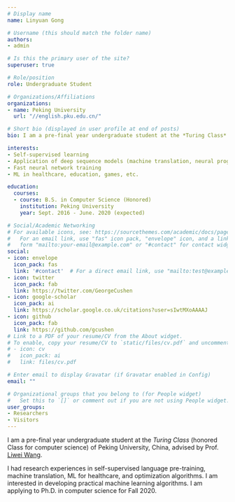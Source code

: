 ```yaml
---
# Display name
name: Linyuan Gong

# Username (this should match the folder name)
authors:
- admin

# Is this the primary user of the site?
superuser: true

# Role/position
role: Undergraduate Student

# Organizations/Affiliations
organizations:
- name: Peking University
  url: "//english.pku.edu.cn/"

# Short bio (displayed in user profile at end of posts)
bio: I am a pre-final year undergraduate student at the *Turing Class* (honored Class for computer science) of Peking University, China, advised by Prof. [Liwei Wang](https://scholar.google.com/citations?user=VZHxoh8AAAAJ&hl=en). I had research experiences in self-supervised language pre-training, machine translation, ML for healthcare, and optimization algorithms. I am interested in developing practical machine learning algorithms. I am applying to Ph.D. in computer science for Fall 2020.

interests:
- Self-supervised learning
- Application of deep sequence models (machine translation, neural program synthesis, question answering)
- Fast neural network training
- ML in healthcare, education, games, etc.

education:
  courses:
  - course: B.S. in Computer Science (Honored)
    institution: Peking University
    year: Sept. 2016 - June. 2020 (expected)

# Social/Academic Networking
# For available icons, see: https://sourcethemes.com/academic/docs/page-builder/#icons
#   For an email link, use "fas" icon pack, "envelope" icon, and a link in the
#   form "mailto:your-email@example.com" or "#contact" for contact widget.
social:
- icon: envelope
  icon_pack: fas
  link: '#contact'  # For a direct email link, use "mailto:test@example.org".
- icon: twitter
  icon_pack: fab
  link: https://twitter.com/GeorgeCushen
- icon: google-scholar
  icon_pack: ai
  link: https://scholar.google.co.uk/citations?user=sIwtMXoAAAAJ
- icon: github
  icon_pack: fab
  link: https://github.com/gcushen
# Link to a PDF of your resume/CV from the About widget.
# To enable, copy your resume/CV to `static/files/cv.pdf` and uncomment the lines below.
# - icon: cv
#   icon_pack: ai
#   link: files/cv.pdf

# Enter email to display Gravatar (if Gravatar enabled in Config)
email: ""

# Organizational groups that you belong to (for People widget)
#   Set this to `[]` or comment out if you are not using People widget.
user_groups:
- Researchers
- Visitors
---
```


I am a pre-final year undergraduate student at the *Turing Class* (honored Class for computer science) of Peking University, China, advised by Prof. [Liwei Wang](https://scholar.google.com/citations?user=VZHxoh8AAAAJ&hl=en).

I had research experiences in self-supervised language pre-training, machine translation, ML for healthcare, and optimization algorithms. I am interested in developing practical machine learning algorithms. I am applying to Ph.D. in computer science for Fall 2020.

